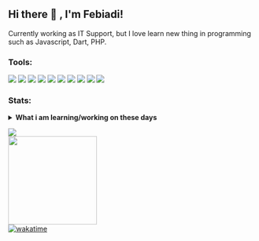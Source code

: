 ## Hi there 👋 , I'm Febiadi!
Currently working as IT Support, but I love learn new thing in programming such as Javascript, Dart, PHP.  

### Tools:
<p>
    <img src="https://img.shields.io/badge/Windows-blue?&logo=windows" />
    <img src="https://img.shields.io/badge/Language-Javascript-yellow?&logo=javascript" />
    <img src="https://img.shields.io/badge/Framework-Vue.js-success?&logo=vue.js" />
    <img src="https://img.shields.io/badge/Language-Dart-informational?&logo=dart" />
    <img src="https://img.shields.io/badge/Framework-Flutter-blue?&logo=flutter" />
    <img src="https://img.shields.io/badge/Language-PHP-9cf?&logo=php" />
    <img src="https://img.shields.io/badge/Framework-CodeIgniter-red?&logo=codeigniter" />
    <img src="https://img.shields.io/badge/Framework-Laravel-red?&logo=laravel" />
    <img src="https://img.shields.io/badge/Text%20Editor-Visual%20Studio%20Code-blue?&logo=visual%20studio%20code&logoColor=blue" />
    <img src="https://gpvc.arturio.dev/fbiakbr" />
</p>

### Stats:
<details>
 <summary><strong>What i am learning/working on these days</strong></summary>
    - 🔭 I’m currently working as IT Support </br>
    - 🌱 I’m currently learning Javascript, Dart and PHP </br>
    - 👯 I’m looking to collaborate on Web Development and Mobile Apps. </br>
    - 🤔 I’m looking for help with master of programming. hehe </br>
    - 💬 Ask me about anything.</br>
    - 📫 How to reach me: <a href="mailto:fbiakbr@gmail.com">Email me!</a>  </br>
</details>
<p>
    <img src="https://github-readme-stats.vercel.app/api?username=fbiakbr&show_icons=true&theme=buefy" /> </br>
    <img src="https://github-readme-stats.vercel.app/api/top-langs/?username=fbiakbr&layout=compact&langs_count=8" height=180 /> </br>
    <a href="https://wakatime.com/@fbiakbr/projects/oalxbaycwn?start=2021-12-29&end=2022-01-04">
        <img src="https://wakatime.com/badge/user/2d9f700d-309c-47ea-913f-2e5b8da63a09/project/43e322cc-9608-4319-84fe-c0abf480f31b.svg" alt="wakatime">
    </a>
    
</p>
